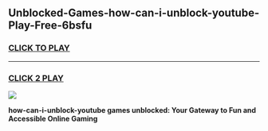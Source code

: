 
## Unblocked-Games-how-can-i-unblock-youtube-Play-Free-6bsfu
<h3>
<a href="https://premium76.site?title=how-can-i-unblock-youtube&ref=21A">CLICK TO PLAY</a></h3>
<hr>

<h3>
<a href="https://premium76.site?title=how-can-i-unblock-youtube&ref=21A">CLICK 2 PLAY</a>
  
</h3>

<a href="https://premium76.site?title=how-can-i-unblock-youtube&ref=21A"><img src="https://clearcache.store/games.png"></a>


**how-can-i-unblock-youtube games unblocked: Your Gateway to Fun and Accessible Online Gaming**
